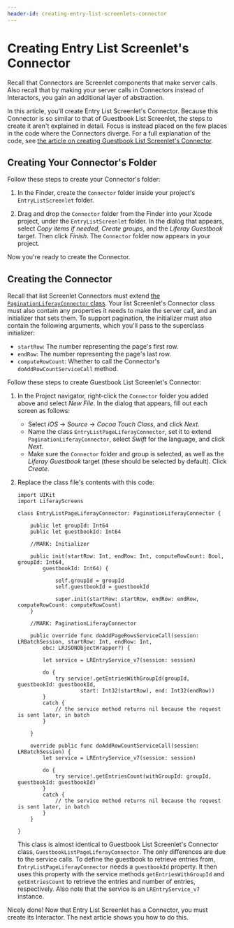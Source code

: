 ```yaml
---
header-id: creating-entry-list-screenlets-connector
---
```


# Creating Entry List Screenlet's Connector

Recall that Connectors are Screenlet components that make server calls. Also 
recall that by making your server calls in Connectors instead of Interactors, 
you gain an additional layer of abstraction. 

In this article, you'll create Entry List Screenlet's Connector. Because this 
Connector is so similar to that of Guestbook List Screenlet, the steps to create 
it aren't explained in detail. Focus is instead placed on the few places in the 
code where the Connectors diverge. For a full explanation of the code, see 
[the article on creating Guestbook List Screenlet's Connector](/docs/7-0/tutorials/-/knowledge_base/t/creating-guestbook-list-screenlets-connector). 

## Creating Your Connector's Folder

Follow these steps to create your Connector's folder: 

1.  In the Finder, create the `Connector` folder inside your project's 
    `EntryListScreenlet` folder. 

2.  Drag and drop the `Connector` folder from the Finder into your Xcode 
    project, under the `EntryListScreenlet` folder. In the dialog that appears, 
    select *Copy items if needed*, *Create groups*, and the *Liferay Guestbook* 
    target. Then click *Finish*. The `Connector` folder now appears in your 
    project. 

Now you're ready to create the Connector. 

## Creating the Connector

Recall that list Screenlet Connectors must extend 
[the `PaginationLiferayConnector` class](https://github.com/liferay/liferay-screens/blob/master/ios/Framework/Core/Base/BaseListScreenlet/PaginationLiferayConnector.swift). 
Your list Screenlet's Connector class must also contain any properties it needs 
to make the server call, and an initializer that sets them. To support 
pagination, the initializer must also contain the following arguments, which 
you'll pass to the superclass initializer: 

- `startRow`: The number representing the page's first row. 
- `endRow`: The number representing the page's last row. 
- `computeRowCount`: Whether to call the Connector's `doAddRowCountServiceCall` 
  method. 

Follow these steps to create Guestbook List Screenlet's Connector: 

1.  In the Project navigator, right-click the `Connector` folder you added above 
    and select *New File*. In the dialog that appears, fill out each screen as 
    follows: 

    - Select *iOS* &rarr; *Source* &rarr; *Cocoa Touch Class*, and click *Next*. 
    - Name the class `EntryListPageLiferayConnector`, set it to extend 
      `PaginationLiferayConnector`, select *Swift* for the language, and click 
      *Next*. 
    - Make sure the `Connector` folder and group is selected, as well as the 
      *Liferay Guestbook* target (these should be selected by default). Click 
      *Create*. 

2.  Replace the class file's contents with this code: 

        import UIKit
        import LiferayScreens

        class EntryListPageLiferayConnector: PaginationLiferayConnector {

            public let groupId: Int64
            public let guestbookId: Int64

            //MARK: Initializer

            public init(startRow: Int, endRow: Int, computeRowCount: Bool, groupId: Int64, 
                guestbookId: Int64) {

                    self.groupId = groupId
                    self.guestbookId = guestbookId

                    super.init(startRow: startRow, endRow: endRow, computeRowCount: computeRowCount)
            }

            //MARK: PaginationLiferayConnector

            public override func doAddPageRowsServiceCall(session: LRBatchSession, startRow: Int, endRow: Int, 
                obc: LRJSONObjectWrapper?) {

                let service = LREntryService_v7(session: session)

                do {
                    try service!.getEntriesWithGroupId(groupId, guestbookId: guestbookId, 
                            start: Int32(startRow), end: Int32(endRow))
                }
                catch {
                    // the service method returns nil because the request is sent later, in batch
                }

            }

            override public func doAddRowCountServiceCall(session: LRBatchSession) {
                let service = LREntryService_v7(session: session)

                do {
                    try service!.getEntriesCount(withGroupId: groupId, guestbookId: guestbookId)
                }
                catch {
                    // the service method returns nil because the request is sent later, in batch
                }
            }

        }

    This class is almost identical to Guestbook List Screenlet's Connector 
    class, `GuestbookListPageLiferayConnector`. The only differences are due to 
    the service calls. To define the guestbook to retrieve entries from, 
    `EntryListPageLiferayConnector` needs a `guestbookId` property. It then uses 
    this property with the service methods `getEntriesWithGroupId` and 
    `getEntriesCount` to retrieve the entries and number of entries, 
    respectively. Also note that the service is an `LREntryService_v7` instance. 

Nicely done! Now that Entry List Screenlet has a Connector, you must create its 
Interactor. The next article shows you how to do this. 
